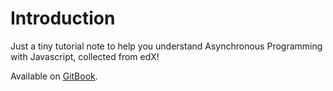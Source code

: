 # Introduction
Just a tiny tutorial note to help you understand Asynchronous Programming with Javascript, collected from edX!

Available on [GitBook](https://violetmoon.gitbooks.io/asynchronous-programming-with-javascript/content/).
